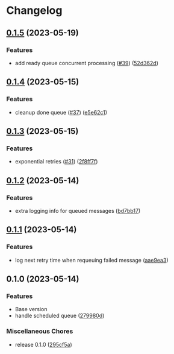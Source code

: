 # Changelog

## [0.1.5](https://github.com/didil/inhooks/compare/v0.1.4...v0.1.5) (2023-05-19)


### Features

* add ready queue concurrent processing ([#39](https://github.com/didil/inhooks/issues/39)) ([52d362d](https://github.com/didil/inhooks/commit/52d362dbf3c29b99a4b8daaf80c3d77989d9d786))

## [0.1.4](https://github.com/didil/inhooks/compare/v0.1.3...v0.1.4) (2023-05-15)


### Features

* cleanup done queue ([#37](https://github.com/didil/inhooks/issues/37)) ([e5e62c1](https://github.com/didil/inhooks/commit/e5e62c129e6bb63960f5593126b5b754b37e0379))

## [0.1.3](https://github.com/didil/inhooks/compare/v0.1.2...v0.1.3) (2023-05-15)


### Features

* exponential retries ([#31](https://github.com/didil/inhooks/issues/31)) ([2f8ff7f](https://github.com/didil/inhooks/commit/2f8ff7fd04cc7d9096145a15f6969257c2cc5ae4))

## [0.1.2](https://github.com/didil/inhooks/compare/v0.1.1...v0.1.2) (2023-05-14)


### Features

* extra logging info for queued messages ([bd7bb17](https://github.com/didil/inhooks/commit/bd7bb175500bf3a3253bd1d2a07ab9a9e1067a89))

## [0.1.1](https://github.com/didil/inhooks/compare/v0.1.0...v0.1.1) (2023-05-14)


### Features

* log next retry time when requeuing failed message ([aae9ea3](https://github.com/didil/inhooks/commit/aae9ea3641c249bf27d571d2c28b96506f00914c))

## 0.1.0 (2023-05-14)


### Features
* Base version
* handle scheduled queue ([279980d](https://github.com/didil/inhooks/commit/279980dc657a1c285a62aad9cdfad577f7f07449))


### Miscellaneous Chores

* release 0.1.0 ([295cf5a](https://github.com/didil/inhooks/commit/295cf5af243ee5aa848481335c14206d389a2f24))
